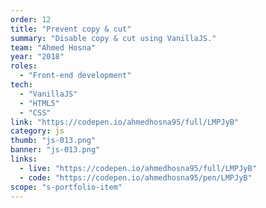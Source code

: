 ```yaml
---
order: 12
title: "Prevent copy & cut"
summary: "Disable copy & cut using VanillaJS."
team: "Ahmed Hosna"
year: "2018"
roles:
  - "Front-end development"
tech:
  - "VanillaJS"
  - "HTML5"
  - "CSS"
link: "https://codepen.io/ahmedhosna95/full/LMPJyB"
category: js
thumb: "js-013.png"
banner: "js-013.png"
links:
  - live: "https://codepen.io/ahmedhosna95/full/LMPJyB"
  - code: "https://codepen.io/ahmedhosna95/pen/LMPJyB"
scope: "s-portfolio-item"
---
```

